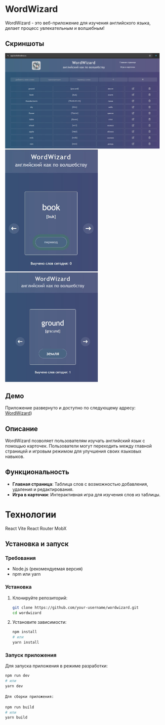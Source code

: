 # WordWizard
WordWizard - это веб-приложение для изучения английского языка, делает процесс увлекательным и волшебным!

## Скриншоты
<img src="wordWizard1.JPG" alt="Скриншот 1" width="500px"/>
<img src="wordWizard3.JPG" alt="Скриншот 2" width="300px"/> <img src="wordWizard2.JPG" alt="Скриншот 3" width="300px"/>

## Демо
Приложение развернуто и доступно по следующему адресу: <a href="https://app.koshelevalena.ru/" target="_blank">WordWizard</a>)

## Описание
WordWizard позволяет пользователям изучать английский язык с помощью карточек. Пользователи могут переходить между главной страницей и игровым режимом для улучшения своих языковых навыков.

## Функциональность

- **Главная страница**: Таблица слов с возможностью добавления, удаления и редактирования.
- **Игра в карточки**: Интерактивная игра для изучения слов из таблицы.

# Технологии
React
Vite
React Router
MobX

## Установка и запуск

### Требования

- Node.js (рекомендуемая версия)
- npm или yarn

### Установка

1. Клонируйте репозиторий:

    ```bash
    git clone https://github.com/your-username/wordwizard.git
    cd wordwizard
    ```

2. Установите зависимости:

    ```bash
    npm install
    # или
    yarn install
    ```

### Запуск приложения

Для запуска приложения в режиме разработки:

```bash
npm run dev
# или
yarn dev

Для сборки приложения:

npm run build
# или
yarn build
